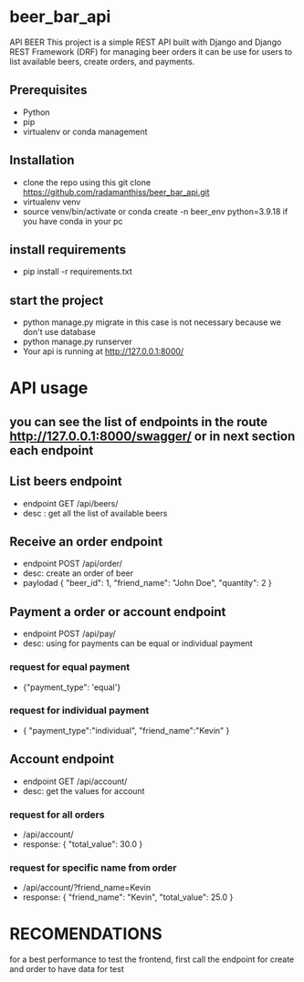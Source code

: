 # beer_bar_api

API BEER
This project is a simple REST API built with Django and Django REST Framework (DRF) for managing beer orders it can be use for users to list available beers, create orders, and payments.

## Prerequisites
* Python
* pip
* virtualenv or conda management


## Installation
- clone the repo using this git clone https://github.com/radamanthiss/beer_bar_api.git
- virtualenv venv
- source venv/bin/activate or conda create -n beer_env python=3.9.18 if you have conda in your pc

## install requirements
- pip install -r requirements.txt

## start the project
- python manage.py migrate in this case is not necessary because we don't use database
- python manage.py runserver
- Your api is running at http://127.0.0.1:8000/

# API usage
## you can see the list of endpoints in the route http://127.0.0.1:8000/swagger/ or in next section each endpoint


## List beers endpoint
- endpoint GET /api/beers/
- desc : get all the list of available beers

## Receive an order endpoint
- endpoint POST /api/order/
- desc: create an order of beer
- paylodad
  {
  "beer_id": 1,
  "friend_name": "John Doe",
  "quantity": 2
  }


## Payment a order or account endpoint
- endpoint POST /api/pay/
- desc: using for payments can be equal or individual payment

### request for equal payment
- {"payment_type": 'equal'}

### request for individual payment
- {
    "payment_type":"individual",
    "friend_name":"Kevin"
  }

## Account endpoint
- endpoint GET /api/account/
- desc: get the values for account 

### request for all orders
- /api/account/
- response: {
    "total_value": 30.0
  }

### request for specific name from order
- /api/account/?friend_name=Kevin
- response: {
    "friend_name": "Kevin",
    "total_value": 25.0
  }

# RECOMENDATIONS
for a best performance to test the frontend, first call the endpoint for create and order to have data for test
